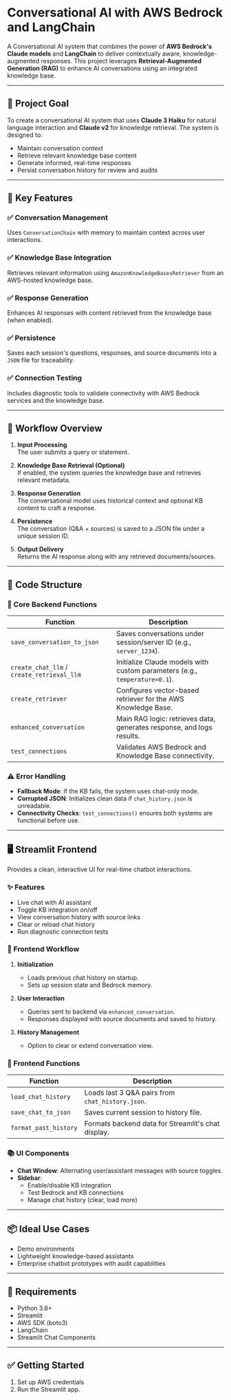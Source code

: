 # Conversational AI with AWS Bedrock and LangChain

A Conversational AI system that combines the power of **AWS Bedrock's Claude models** and **LangChain** to deliver contextually aware, knowledge-augmented responses. This project leverages **Retrieval-Augmented Generation (RAG)** to enhance AI conversations using an integrated knowledge base.

---

## 🚀 Project Goal

To create a conversational AI system that uses **Claude 3 Haiku** for natural language interaction and **Claude v2** for knowledge retrieval. The system is designed to:

- Maintain conversation context  
- Retrieve relevant knowledge base content  
- Generate informed, real-time responses  
- Persist conversation history for review and audits  

---

## 🧠 Key Features

### ✅ Conversation Management
Uses `ConversationChain` with memory to maintain context across user interactions.

### ✅ Knowledge Base Integration
Retrieves relevant information using `AmazonKnowledgeBasesRetriever` from an AWS-hosted knowledge base.

### ✅ Response Generation
Enhances AI responses with content retrieved from the knowledge base (when enabled).

### ✅ Persistence
Saves each session's questions, responses, and source documents into a `JSON` file for traceability.

### ✅ Connection Testing
Includes diagnostic tools to validate connectivity with AWS Bedrock services and the knowledge base.

---

## 🔄 Workflow Overview

1. **Input Processing**  
   The user submits a query or statement.

2. **Knowledge Base Retrieval (Optional)**  
   If enabled, the system queries the knowledge base and retrieves relevant metadata.

3. **Response Generation**  
   The conversational model uses historical context and optional KB content to craft a response.

4. **Persistence**  
   The conversation (Q&A + sources) is saved to a JSON file under a unique session ID.

5. **Output Delivery**  
   Returns the AI response along with any retrieved documents/sources.

---

## 🧱 Code Structure

### 🔧 Core Backend Functions

| Function | Description |
|---------|-------------|
| `save_conversation_to_json` | Saves conversations under session/server ID (e.g., `server_1234`). |
| `create_chat_llm` / `create_retrieval_llm` | Initialize Claude models with custom parameters (e.g., `temperature=0.1`). |
| `create_retriever` | Configures vector-based retriever for the AWS Knowledge Base. |
| `enhanced_conversation` | Main RAG logic: retrieves data, generates response, and logs results. |
| `test_connections` | Validates AWS Bedrock and Knowledge Base connectivity. |

### ⚠️ Error Handling

- **Fallback Mode**: If the KB fails, the system uses chat-only mode.
- **Corrupted JSON**: Initializes clean data if `chat_history.json` is unreadable.
- **Connectivity Checks**: `test_connections()` ensures both systems are functional before use.

---

## 🖥️ Streamlit Frontend

Provides a clean, interactive UI for real-time chatbot interactions.

### ✨ Features

- Live chat with AI assistant  
- Toggle KB integration on/off  
- View conversation history with source links  
- Clear or reload chat history  
- Run diagnostic connection tests  

### 🔁 Frontend Workflow

1. **Initialization**
   - Loads previous chat history on startup.
   - Sets up session state and Bedrock memory.

2. **User Interaction**
   - Queries sent to backend via `enhanced_conversation`.
   - Responses displayed with source documents and saved to history.

3. **History Management**
   - Option to clear or extend conversation view.

### 🧩 Frontend Functions

| Function | Description |
|---------|-------------|
| `load_chat_history` | Loads last 3 Q&A pairs from `chat_history.json`. |
| `save_chat_to_json` | Saves current session to history file. |
| `format_past_history` | Formats backend data for Streamlit's chat display. |

### 📚 UI Components

- **Chat Window**: Alternating user/assistant messages with source toggles.  
- **Sidebar**:
  - Enable/disable KB integration  
  - Test Bedrock and KB connections  
  - Manage chat history (clear, load more)  

---

## 📦 Ideal Use Cases

- Demo environments  
- Lightweight knowledge-based assistants  
- Enterprise chatbot prototypes with audit capabilities  

---

## 🔧 Requirements

- Python 3.8+  
- Streamlit  
- AWS SDK (boto3)  
- LangChain  
- Streamlit Chat Components  

---

## ✅ Getting Started
 
1. Set up AWS credentials  
2. Run the Streamlit app.
